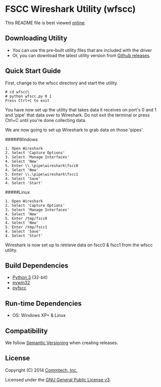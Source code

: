 # FSCC Wireshark Utility (wfscc)
This README file is best viewed [online](http://github.com/commtech/wfscc/).

## Downloading Utility
- You can use the pre-built utility files that are included with the driver
- Or, you can download the latest utility version from
[Github releases](https://github.com/commtech/wfscc/releases).


## Quick Start Guide

First, change to the wfscc directory and start the utility. 

```
# cd wfscc\
# python wfscc.py 0 1
Press Ctrl+C to exit
```

You have now set up the utility that takes data it receives on port's 0 and 1
and 'pipe' that data over to Wireshark.  Do not exit the terminal or press
Ctrl+C until you're done collecting data.  

We are now going to set up Wireshark to grab data on those 'pipes'.

#####Windows
```
1. Open Wireshark
2. Select 'Capture Options'
3. Select 'Manage Interfaces'
4. Select 'New'
5. Enter \\.\pipe\wireshark\fscc0
4. Select 'New'
5. Enter \\.\pipe\wireshark\fscc1
4. Select 'Save'
4. Select 'Start'
```
#####Linux
```
1. Open Wireshark
2. Select 'Capture Options'
3. Select 'Manage Interfaces'
4. Select 'New'
5. Enter /tmp/fscc0
4. Select 'New'
5. Enter /tmp/fscc1
4. Select 'Save'
4. Select 'Start'
```
Wireshark is now set up to retrieve data on fscc0 & fscc1 from the wfscc utility.


## Build Dependencies
- [Python 3](http://www.python.org/download/) (32-bit)
- [pywin32](http://sourceforge.net/projects/pywin32/)
- [pyfscc](http://github.com/commtech/pyfscc/)


## Run-time Dependencies
- OS: Windows XP+ & Linux


## Compatibility
We follow [Semantic Versioning](http://semver.org/) when creating releases.


## License

Copyright (C) 2014 [Commtech, Inc.](http://commtech-fastcom.com)

Licensed under the [GNU General Public License v3](http://www.gnu.org/licenses/gpl.txt).
